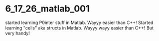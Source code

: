# 6_17_26_matlab_001
started learning P0inter stuff in Matlab. Wayyy easier than C++!
Started learning "cells" aka structs in Matlab. Wayyy wayy easier than C++! But very handy!
